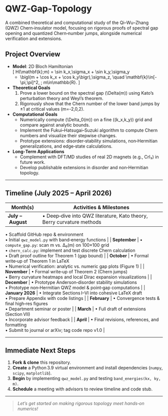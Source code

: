 # QWZ‑Gap‑Topology

A combined theoretical and computational study of the Qi–Wu–Zhang (QWZ) Chern‑insulator model, focusing on rigorous proofs of spectral gap opening and quantized Chern‑number jumps, alongside numerical verification and extensions.

## Project Overview

- **Model**: 2D Bloch Hamiltonian  
  \[
  H(\mathbf{k};m)
  = \sin k_x\,\sigma_x + \sin k_y\,\sigma_y
    + \bigl(m + \cos k_x + \cos k_y\bigr)\,\sigma_z,
    \quad \mathbf{k}\in[-\pi,\pi]^2, \; m\in\mathbb{R}.
  \]
- **Theoretical Goals**  
  1. Prove a lower bound on the spectral gap \(\Delta(m)\) using Kato’s perturbation theory and Weyl’s theorem.  
  2. Rigorously show that the Chern number of the lower band jumps by ±1 at critical values \(m=-2,0,2\).  
- **Computational Goals**  
  - Numerically compute \(\Delta_0(m)\) on a fine \((k_x,k_y)\) grid and compare against analytic bounds.  
  - Implement the Fukui–Hatsugai–Suzuki algorithm to compute Chern numbers and visualize their stepwise changes.  
  - Prototype extensions: disorder‐stability simulations, non‑Hermitian generalizations, and edge‐state calculations.
- **Long‑Term Applications**  
  - Complement with DFT/MD studies of real 2D magnets (e.g., CrI₃) in future work.  
  - Develop publishable extensions in disorder and non‑Hermitian topology.

---

## Timeline (July 2025 – April 2026)

| Month(s)         | Activities & Milestones                                                                                                                                  |
|------------------|-----------------------------------------------------------------------------------------------------------------------------------------------------------|
| **July – August** | • Deep‑dive into QWZ literature, Kato theory, Berry curvature methods  
  • Scaffold GitHub repo & environment  
  • Initial `qwz_model.py` with band‑energy functions                                                 |
| **September**    | • `compute_gap.py`: scan m vs. Δ₀(m) on 100×100 grid  
  • `chern_calc.py`: implement and test discrete Chern calculation  
  • Draft proof outline for Theorem 1 (gap bound)                                                 |
| **October**      | • Formal write‑up of Theorem 1 in LaTeX  
  • Numerical verification: analytic vs. numeric gap plots (Figure 1)                              |
| **November**     | • Formal write‑up of Theorem 2 (Chern jumps)  
  • Berry curvature heatmaps and local Dirac expansion visualizations                               |
| **December**     | • Prototype Anderson‑disorder stability simulations  
  • Prototype non‑Hermitian QWZ model & point‑gap computations                                      |
| **January 2026** | • Integrate Sections I–VI into cohesive LaTeX draft  
  • Prepare Appendix with code listings                                                          |
| **February**     | • Convergence tests & final high‑res figures  
  • Department seminar or poster                                                                  |
| **March**        | • Full draft of extensions (Section VII)  
  • Incorporate advisor feedback                                                                  |
| **April**        | • Final revisions, references, and formatting  
  • Submit to journal or arXiv; tag code repo v1.0                                                |

---

## Immediate Next Steps

1. **Fork & clone** this repository.  
2. **Create** a Python 3.9 virtual environment and install dependencies (`numpy`, `scipy`, `matplotlib`).  
3. **Begin** by implementing `qwz_model.py` and testing `band_energies(kx, ky, m)`.  
4. **Schedule** a meeting with advisors to review timeline and code stub.

---

> _Let’s get started on making rigorous topology meet hands‑on numerics!_  
